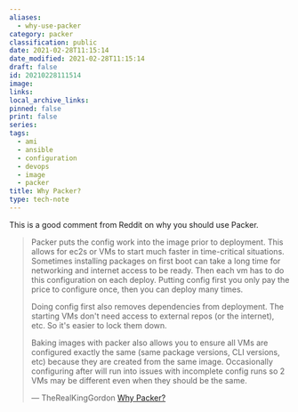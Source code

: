 ```yaml
---
aliases:
  - why-use-packer
category: packer
classification: public
date: 2021-02-28T11:15:14
date_modified: 2021-02-28T11:15:14
draft: false
id: 20210228111514
image: 
links: 
local_archive_links: 
pinned: false
print: false
series: 
tags:
  - ami
  - ansible
  - configuration
  - devops
  - image
  - packer
title: Why Packer?
type: tech-note
---
```


This is a good comment from Reddit on why you should use Packer.

> Packer puts the config work into the image prior to deployment. This allows for ec2s or VMs to start much faster in time-critical situations. Sometimes installing packages on first boot can take a long time for networking and internet access to be ready. Then each vm has to do this configuration on each deploy. Putting config first you only pay the price to configure once, then you can deploy many times.
>
> Doing config first also removes dependencies from deployment. The starting VMs don't need access to external repos (or the internet), etc. So it's easier to lock them down.
>
> Baking images with packer also allows you to ensure all VMs are configured exactly the same (same package versions, CLI versions, etc) because they are created from the same image. Occasionally configuring after will run into issues with incomplete config runs so 2 VMs may be different even when they should be the same.
>
> — TheRealKingGordon [Why Packer?](https://www.reddit.com/r/devops/comments/ko3cwq/why_packer/gho2u06?utm_source=share&utm_medium=web2x&context=3)
